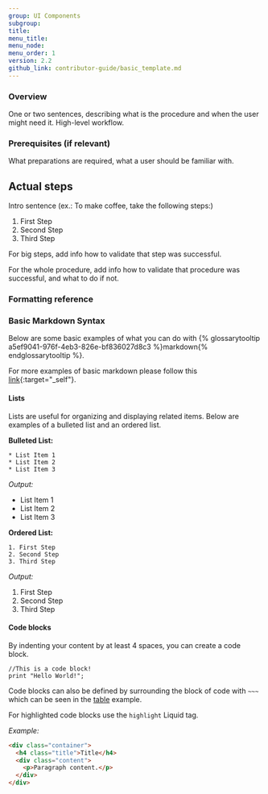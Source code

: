 ```yaml
---
group: UI Components
subgroup:
title:
menu_title:
menu_node:
menu_order: 1
version: 2.2
github_link: contributor-guide/basic_template.md
---
```


### Overview

One or two sentences, describing what is the procedure and when the user might need it. High-level workflow.


### Prerequisites (if relevant)
What preparations are required, what a user should be familiar with.


## Actual steps

Intro sentence (ex.: To make coffee, take the following steps:)
1.	First Step
2.	Second Step
3.	Third Step

For big steps, add info how to validate that step was successful.

For the whole procedure, add info how to validate that procedure was successful, and what to do if not.

<!-- форматирование -->

### Formatting reference


### Basic Markdown Syntax
Below are some basic examples of what you can do with {% glossarytooltip a5ef9041-976f-4eb3-826e-bf836027d8c3 %}markdown{% endglossarytooltip %}.

For more examples of basic markdown please follow this [link](https://daringfireball.net/projects/markdown/syntax){:target="_self"}.

#### Lists
Lists are useful for organizing and displaying related items. Below are examples of a bulleted list and an ordered list.

**Bulleted List:**



~~~
* List Item 1
* List Item 2
* List Item 3
~~~

*Output:*

* List Item 1
*	List Item 2
*	List Item 3

**Ordered List:**

~~~
1. First Step
2. Second Step
3. Third Step
~~~

*Output:*

1.	First Step
2.	Second Step
3.	Third Step



#### Code blocks

By indenting your content by at least 4 spaces, you can create a code block.

    //This is a code block!
    print "Hello World!";

Code blocks can also be defined by surrounding the block of code with `~~~` which can be seen in the [table](#tables) example.

For highlighted code blocks use the `highlight` Liquid tag.

*Example:*

```html
<div class="container">
  <h4 class="title">Title</h4>
  <div class="content">
    <p>Paragraph content.</p>
  </div>
</div>
```
